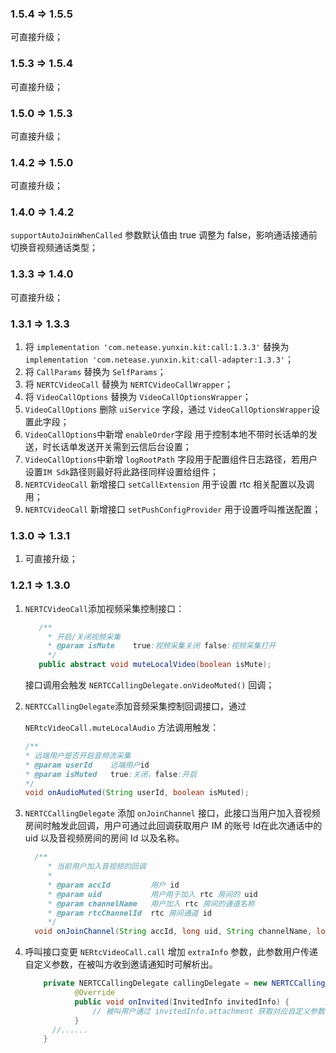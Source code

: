 ### 1.5.4 => 1.5.5

可直接升级；

### 1.5.3 => 1.5.4

可直接升级；

### 1.5.0 => 1.5.3

可直接升级；

### 1.4.2 => 1.5.0

可直接升级；

### 1.4.0 => 1.4.2

`supportAutoJoinWhenCalled` 参数默认值由 true 调整为 false，影响通话接通前切换音视频通话类型；

### 1.3.3 => 1.4.0

可直接升级；

### 1.3.1 => 1.3.3

1. 将 `implementation 'com.netease.yunxin.kit:call:1.3.3'` 替换为 `implementation 'com.netease.yunxin.kit:call-adapter:1.3.3'`；
2. 将 `CallParams` 替换为 `SelfParams`；
3. 将 `NERTCVideoCall` 替换为 `NERTCVideoCallWrapper`；
4. 将 `VideoCallOptions` 替换为 `VideoCallOptionsWrapper`；
5. `VideoCallOptions` 删除 `uiService` 字段，通过 `VideoCallOptionsWrapper`设置此字段；
6. `VideoCallOptions`中新增 `enableOrder`字段 用于控制本地不带时长话单的发送，时长话单发送开关需到云信后台设置；
7. `VideoCallOptions`中新增 `logRootPath` 字段用于配置组件日志路径，若用户设置`IM Sdk`路径则最好将此路径同样设置给组件；
8. `NERTCVideoCall` 新增接口 `setCallExtension` 用于设置 rtc 相关配置以及调用；
9. `NERTCVideoCall` 新增接口 `setPushConfigProvider` 用于设置呼叫推送配置；

### 1.3.0 => 1.3.1

1. 可直接升级；

### 1.2.1 => 1.3.0

1. `NERTCVideoCall`添加视频采集控制接口：

   ```java
      /**
      	* 开启/关闭视频采集
      	* @param isMute    true:视频采集关闭 false:视频采集打开
      	*/
      public abstract void muteLocalVideo(boolean isMute);
   ```

   接口调用会触发 `NERTCCallingDelegate.onVideoMuted()` 回调；

2. `NERTCCallingDelegate`添加音频采集控制回调接口，通过 

   `NERtcVideoCall.muteLocalAudio` 方法调用触发：

      ```java
   /**
   	* 远端用户是否开启音频流采集
   	* @param userId    远端用户id
   	* @param isMuted   true:关闭，false:开启
   	*/
   void onAudioMuted(String userId, boolean isMuted);
      ```

3. `NERTCCallingDelegate` 添加 `onJoinChannel` 接口，此接口当用户加入音视频房间时触发此回调，用户可通过此回调获取用户 IM 的账号 Id在此次通话中的 uid 以及音视频房间的房间 Id 以及名称。

   ```java
     /**
     	* 当前用户加入音视频的回调
     	*
     	* @param accId         用户 id
     	* @param uid           用户用于加入 rtc 房间的 uid
     	* @param channelName   用户加入 rtc 房间的通道名称
     	* @param rtcChannelId  rtc 房间通道 id
     	*/
     void onJoinChannel(String accId, long uid, String channelName, long rtcChannelId);
   ```

4. 呼叫接口变更  `NERtcVideoCall.call` 增加 `extraInfo` 参数，此参数用户传递自定义参数，在被叫方收到邀请通知时可解析出。

   ```java
       private NERTCCallingDelegate callingDelegate = new NERTCCallingDelegate() {
              @Override
              public void onInvited(InvitedInfo invitedInfo) {
                  // 被叫用户通过 invitedInfo.attachment 获取对应自定义参数；
              }
         //......
       }
   ```

